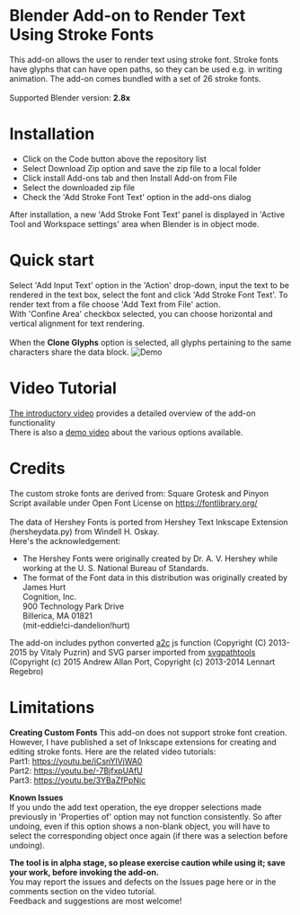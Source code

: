 # Blender Add-on to Render Text Using Stroke Fonts
This add-on allows the user to render text using stroke font. Stroke fonts have glyphs that can have open paths, so they can be used e.g. in writing animation. The add-on comes bundled with a set of 26 stroke fonts.<br><br>
Supported Blender version: <b>2.8x <br></b>

# Installation
- Click on the Code button above the repository list
- Select Download Zip option and save the zip file to a local folder
- Click install Add-ons tab and then Install Add-on from File<br>
- Select the downloaded zip file <br>
- Check the 'Add Stroke Font Text' option in the add-ons dialog <br>

After installation, a new 'Add Stroke Font Text' panel is displayed in 'Active Tool and Workspace settings' area when Blender is in object mode.<br>

# Quick start
Select 'Add Input Text' option in the 'Action' drop-down, input the text to be rendered in the text box, select the font and click 'Add Stroke Font Text'. To render text from a file choose 'Add Text from File' action. <br>
With 'Confine Area' checkbox selected, you can choose horizontal and vertical alignment for text rendering. <br><br>
When the <b>Clone Glyphs</b> option is selected, all glyphs pertaining to the same characters share the data block.
![Demo](https://github.com/Shriinivas/etc/blob/master/blenderstrokefont/illustrations/cloneglyphs.gif)

# Video Tutorial
<a href=https://youtu.be/whysGoZPXt8> The introductory video</a> provides a detailed overview of the add-on functionality<br>
There is also a <a href=https://youtu.be/IF6r7mp7IN0>demo video</a> about the various options available.<br>

# Credits
The custom stroke fonts are derived from: Square Grotesk and Pinyon Script available under Open Font License on https://fontlibrary.org/<br><br>
The data of Hershey Fonts is ported from Hershey Text Inkscape Extension (hersheydata.py) from Windell H. Oskay.<br>
Here's the acknowledgement:
- The Hershey Fonts were originally created by Dr. A. V. Hershey while working at the U. S. National Bureau of Standards.
- The format of the Font data in this distribution was originally created by<br>
James Hurt<br>
Cognition, Inc.<br>
900 Technology Park Drive<br>
Billerica, MA 01821<br>
(mit-eddie!ci-dandelion!hurt)<br>

The add-on includes python converted <a href=https://github.com/fontello/svgpath>a2c</a> js function (Copyright (C) 2013-2015 by Vitaly Puzrin)
and SVG parser imported from <a href=https://github.com/mathandy/svgpathtools>svgpathtools</a> (Copyright (c) 2015 Andrew Allan Port, Copyright (c) 2013-2014 Lennart Regebro)<br>

# Limitations
<b>Creating Custom Fonts</b>
This add-on does not support stroke font creation. However, I have published a set of Inkscape extensions for creating and editing stroke fonts. Here are the related video tutorials:<br>
Part1: https://youtu.be/iCsnYlVjWA0 <br>
Part2: https://youtu.be/-7BjfxpUAfU <br>
Part3: https://youtu.be/3YBaZfPpNjc <br>

<b>Known Issues<br></b>
If you undo the add text operation, the eye dropper selections made previously in 'Properties of' option may not function consistently. So after undoing, even if this option shows a non-blank object, you will have to select the corresponding object once again (if there was a selection before undoing).<br>

<b>The tool is in alpha stage, so please exercise caution while using it; save your work, before invoking the add-on. </b><br>
You may report the issues and defects on the Issues page here or in the comments section on the video tutorial.<br>
Feedback and suggestions are most welcome!


